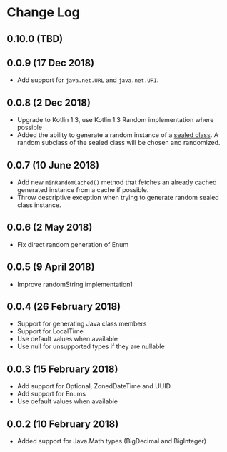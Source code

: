 # Change Log
## 0.10.0 (TBD)

## 0.0.9 (17 Dec 2018)
* Add support for `java.net.URL` and `java.net.URI`.

## 0.0.8 (2 Dec 2018)
* Upgrade to Kotlin 1.3, use Kotlin 1.3 Random implementation where possible
* Added the ability to generate a random instance of a [sealed class](https://kotlinlang.org/docs/reference/sealed-classes.html). A random subclass of the sealed class will be chosen and randomized.

## 0.0.7 (10 June 2018)
* Add new `minRandomCached()` method that fetches an already cached generated instance from a cache if possible. 
* Throw descriptive exception when trying to generate random sealed class instance.

## 0.0.6 (2 May 2018)
* Fix direct random generation of Enum

## 0.0.5 (9 April 2018)
* Improve randomString implementation1

## 0.0.4 (26 February 2018)
* Support for generating Java class members
* Support for LocalTime
* Use default values when available
* Use null for unsupported types if they are nullable

## 0.0.3 (15 February 2018)
* Add support for Optional, ZonedDateTime and UUID
* Add support for Enums
* Use default values when available

## 0.0.2 (10 February 2018)
* Added support for Java.Math types (BigDecimal and BigInteger)